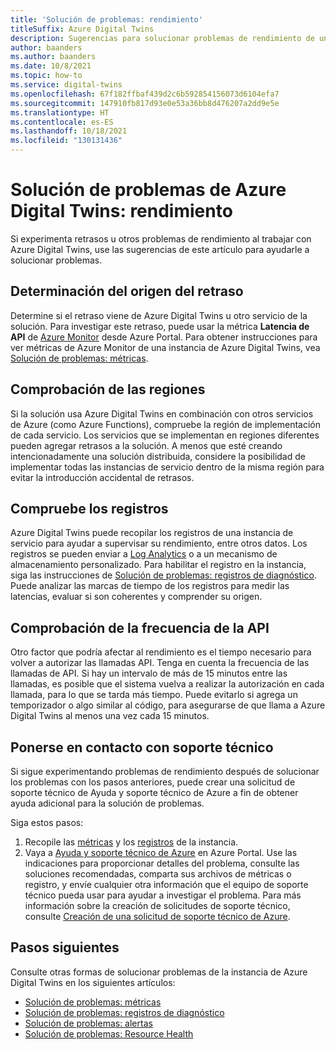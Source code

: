 ```yaml
---
title: 'Solución de problemas: rendimiento'
titleSuffix: Azure Digital Twins
description: Sugerencias para solucionar problemas de rendimiento de una instancia de Azure Digital Twins.
author: baanders
ms.author: baanders
ms.date: 10/8/2021
ms.topic: how-to
ms.service: digital-twins
ms.openlocfilehash: 67f182ffbaf439d2c6b592854156073d6104efa7
ms.sourcegitcommit: 147910fb817d93e0e53a36bb8d476207a2dd9e5e
ms.translationtype: HT
ms.contentlocale: es-ES
ms.lasthandoff: 10/18/2021
ms.locfileid: "130131436"
---
```

# <a name="troubleshooting-azure-digital-twins-performance"></a>Solución de problemas de Azure Digital Twins: rendimiento

Si experimenta retrasos u otros problemas de rendimiento al trabajar con Azure Digital Twins, use las sugerencias de este artículo para ayudarle a solucionar problemas.

## <a name="isolate-the-source-of-the-delay"></a>Determinación del origen del retraso

Determine si el retraso viene de Azure Digital Twins u otro servicio de la solución. Para investigar este retraso, puede usar la métrica **Latencia de API** de [Azure Monitor](../azure-monitor/essentials/quick-monitor-azure-resource.md) desde Azure Portal. Para obtener instrucciones para ver métricas de Azure Monitor de una instancia de Azure Digital Twins, vea [Solución de problemas: métricas](troubleshoot-metrics.md).

## <a name="check-regions"></a>Comprobación de las regiones

Si la solución usa Azure Digital Twins en combinación con otros servicios de Azure (como Azure Functions), compruebe la región de implementación de cada servicio. Los servicios que se implementan en regiones diferentes pueden agregar retrasos a la solución. A menos que esté creando intencionadamente una solución distribuida, considere la posibilidad de implementar todas las instancias de servicio dentro de la misma región para evitar la introducción accidental de retrasos.

## <a name="check-logs"></a>Compruebe los registros

Azure Digital Twins puede recopilar los registros de una instancia de servicio para ayudar a supervisar su rendimiento, entre otros datos. Los registros se pueden enviar a [Log Analytics](../azure-monitor/logs/log-analytics-overview.md) o a un mecanismo de almacenamiento personalizado. Para habilitar el registro en la instancia, siga las instrucciones de [Solución de problemas: registros de diagnóstico](troubleshoot-diagnostics.md). Puede analizar las marcas de tiempo de los registros para medir las latencias, evaluar si son coherentes y comprender su origen.

## <a name="check-api-frequency"></a>Comprobación de la frecuencia de la API

Otro factor que podría afectar al rendimiento es el tiempo necesario para volver a autorizar las llamadas API. Tenga en cuenta la frecuencia de las llamadas de API. Si hay un intervalo de más de 15 minutos entre las llamadas, es posible que el sistema vuelva a realizar la autorización en cada llamada, para lo que se tarda más tiempo. Puede evitarlo si agrega un temporizador o algo similar al código, para asegurarse de que llama a Azure Digital Twins al menos una vez cada 15 minutos.

## <a name="contact-support"></a>Ponerse en contacto con soporte técnico

Si sigue experimentando problemas de rendimiento después de solucionar los problemas con los pasos anteriores, puede crear una solicitud de soporte técnico de Ayuda y soporte técnico de Azure a fin de obtener ayuda adicional para la solución de problemas. 

Siga estos pasos:

1. Recopile las [métricas](troubleshoot-metrics.md) y los [registros](troubleshoot-diagnostics.md) de la instancia.
2. Vaya a [Ayuda y soporte técnico de Azure](https://ms.portal.azure.com/#blade/Microsoft_Azure_Support/HelpAndSupportBlade/newsupportrequest) en Azure Portal. Use las indicaciones para proporcionar detalles del problema, consulte las soluciones recomendadas, comparta sus archivos de métricas o registro, y envíe cualquier otra información que el equipo de soporte técnico pueda usar para ayudar a investigar el problema. Para más información sobre la creación de solicitudes de soporte técnico, consulte [Creación de una solicitud de soporte técnico de Azure](../azure-portal/supportability/how-to-create-azure-support-request.md).

## <a name="next-steps"></a>Pasos siguientes

Consulte otras formas de solucionar problemas de la instancia de Azure Digital Twins en los siguientes artículos:
* [Solución de problemas: métricas](troubleshoot-metrics.md)
* [Solución de problemas: registros de diagnóstico](troubleshoot-diagnostics.md)
* [Solución de problemas: alertas](troubleshoot-alerts.md)
* [Solución de problemas: Resource Health](troubleshoot-resource-health.md)
